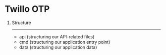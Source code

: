 # Twillo OTP 

1. Structure 
    ___________
    - api (structuring our API-related files)
    - cmd (structuring our application entry point)
    - data (structuring our application data)
    